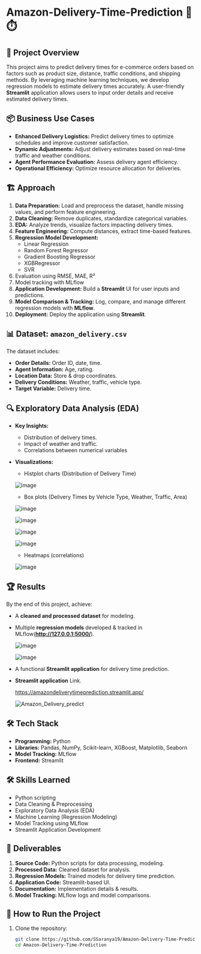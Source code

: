 # Amazon-Delivery-Time-Prediction 🚚⏱️

## 📌 Project Overview
This project aims to predict delivery times for e-commerce orders based on factors such as product size, distance, traffic conditions, and shipping methods. By leveraging machine learning techniques, we develop regression models to estimate delivery times accurately. A user-friendly **Streamlit** application allows users to input order details and receive estimated delivery times.

## 📦 Business Use Cases
- **Enhanced Delivery Logistics:** Predict delivery times to optimize schedules and improve customer satisfaction.
- **Dynamic Adjustments:** Adjust delivery estimates based on real-time traffic and weather conditions.
- **Agent Performance Evaluation:** Assess delivery agent efficiency.
- **Operational Efficiency:** Optimize resource allocation for deliveries.

## 🏗 Approach
1. **Data Preparation:** Load and preprocess the dataset, handle missing values, and perform feature engineering.
2. **Data Cleaning:** Remove duplicates, standardize categorical variables.
3. **EDA:** Analyze trends, visualize factors impacting delivery times.
4. **Feature Engineering:** Compute distances, extract time-based features.
5. **Regression Model Development:**
   - Linear Regression
   - Random Forest Regressor
   - Gradient Boosting Regressor
   - XGBRegressor
   - SVR
6. Evaluation using RMSE, MAE, R²
7. Model tracking with MLflow
8. **Application Development:** Build a **Streamlit** UI for user inputs and predictions.
9. **Model Comparison & Tracking:** Log, compare, and manage different regression models with **MLflow**.
10. **Deployment:** Deploy the application using **Streamlit**.

## 📊 Dataset: `amazon_delivery.csv`
The dataset includes:
- **Order Details:** Order ID, date, time.
- **Agent Information:** Age, rating.
- **Location Data:** Store & drop coordinates.
- **Delivery Conditions:** Weather, traffic, vehicle type.
- **Target Variable:** Delivery time.

## 🔍 Exploratory Data Analysis (EDA)
- **Key Insights:**
  - Distribution of delivery times.
  - Impact of weather and traffic.
  - Correlations between numerical variables
- **Visualizations:**
  - Histplot charts (Distribution of Delivery Time)
  
  ![image](https://github.com/user-attachments/assets/eb303898-626a-49d6-b0e6-e85f29df43f8)
  - Box plots (Delivery Times by Vehicle Type, Weather, Traffic, Area)
  
  ![image](https://github.com/user-attachments/assets/260b2d3a-3797-42cf-9e0c-74d26863ca1e)

  ![image](https://github.com/user-attachments/assets/376fecbe-b645-438f-a1d8-39f21444a13c)

  ![image](https://github.com/user-attachments/assets/2da8455b-423f-44b8-af20-19ae1d6e42b5)

  ![image](https://github.com/user-attachments/assets/9292bf22-5401-4c4d-ac30-a5cb5736e577)
    
  - Heatmaps (correlations)
    
  ![image](https://github.com/user-attachments/assets/dd939e04-cf29-4a31-bc7f-74fb92a63498)



## 🏆 Results
By the end of this project, achieve:
- A **cleaned and processed dataset** for modeling.
- Multiple **regression models** developed & tracked in MLflow(**http://127.0.0.1:5000/**).
  
  ![image](https://github.com/user-attachments/assets/3f465333-e9e1-42c8-b5e2-67b7eb44baac)

  ![image](https://github.com/user-attachments/assets/252f08b8-6149-406f-b6fa-b11f4b628a0d)

- A functional **Streamlit application** for delivery time prediction.
- **Streamlit application** Link.
  
  https://amazondeliverytimeprediction.streamlit.app/

  ![Amazon_Delivery_predict](https://github.com/user-attachments/assets/270823ba-dbbb-4951-9d31-06e5e7d10838)



## 🛠 Tech Stack
- **Programming:** Python
- **Libraries:** Pandas, NumPy, Scikit-learn, XGBoost, Matplotlib, Seaborn
- **Model Tracking:** MLflow
- **Frontend:** Streamlit

## 🛠 Skills Learned
- Python scripting
- Data Cleaning & Preprocessing
- Exploratory Data Analysis (EDA)
- Machine Learning (Regression Modeling)
- Model Tracking using MLflow
- Streamlit Application Development

## 📁 Deliverables
1. **Source Code:** Python scripts for data processing, modeling.
2. **Processed Data:** Cleaned dataset for analysis.
3. **Regression Models:** Trained models for delivery time prediction.
4. **Application Code:** Streamlit-based UI.
5. **Documentation:** Implementation details & results.
6. **Model Tracking:** MLflow logs and model comparisons.

## 🚀 How to Run the Project
1. Clone the repository:
   ```bash
   git clone https://github.com/SSaranya19/Amazon-Delivery-Time-Prediction.git
   cd Amazon-Delivery-Time-Prediction
